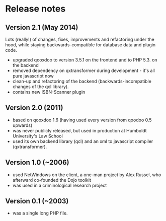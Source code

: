 Release notes
=============

Version 2.1 (May 2014)
----------------------
Lots (really!) of changes, fixes, improvements and refactoring under the hood, while staying
backwards-compatible for database data and plugin code.
- upgraded qooxdoo to version 3.5.1 on the frontend and to PHP 5.3. on the backend
- removed dependency on qxtransformer during development - it's all pure javascript now
- clean-up and refactoring of the backend (backwards-incompatible changes of the qcl library).
- contains new ISBN-Scanner plugin

Version 2.0 (2011)
------------------
- based on qooxdoo 1.6 (having used every version from qoodoo 0.5 upwards)
- was never publicly released, but used in production at Humboldt University's Law School
- used its own backend library (qcl) and an xml to javascript compiler (qxtransformer).

Version 1.0 (~2006)
-------------------
- used NetWindows on the client, a one-man project by Alex Russel, who afterward co-founded the Dojo toolkit
- was used in a criminological research project

Version 0.1 (~2003)
-------------------
- was a single long PHP file.